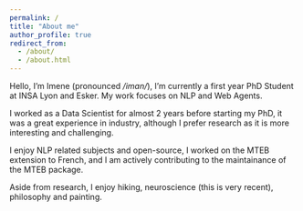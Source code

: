 ```yaml
---
permalink: /
title: "About me"
author_profile: true
redirect_from: 
  - /about/
  - /about.html
---
```


Hello, I’m Imene (pronounced _/iman/_), I’m currently a first year PhD Student at INSA Lyon and Esker. My work focuses on NLP and Web Agents.

I worked as a Data Scientist for almost 2 years before starting my PhD, it was a great experience in industry, although I prefer research as it is more interesting and challenging.

I enjoy NLP related subjects and open-source, I worked on the MTEB extension to French, and I am actively contributing to the maintainance of the MTEB package.

Aside from research, I enjoy hiking, neuroscience (this is very recent), philosophy and painting.
